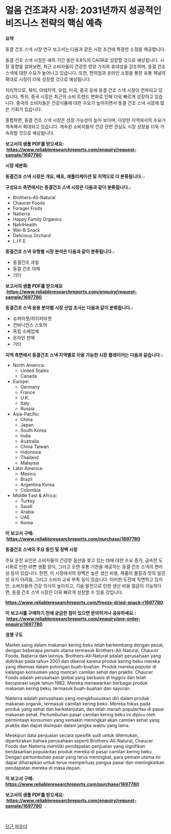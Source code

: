 <p><h1>얼음 건조과자 시장: 2031년까지 성공적인 비즈니스 전략의 핵심 예측</h1></p><p><strong>요약</strong></p>
<p><p>동결 건조 스낵 시장 연구 보고서는 다음과 같은 시장 조건에 특정한 소정을 제공합니다.</p><p>동결 건조 스낵 시장은 예측 기간 동안 9.8%의 CAGR로 성장할 것으로 예상됩니다. 시장 동향을 살펴보면, 최근 소비자들이 건강한 영양 가치와 휴대성을 강조하며, 동결 건조 스낵에 대한 수요가 늘어나고 있습니다. 또한, 편의점과 온라인 쇼핑을 통한 유통 채널의 확대로 시장이 더욱 성장할 것으로 예상됩니다.</p><p>지리적으로, 북미, 아태지역, 유럽, 미국, 중국 등에 동결 건조 스낵 시장이 전파되고 있습니다. 특히, 중국 시장은 최근의 소비 트렌드 변화로 인해 더욱 빠르게 성장하고 있습니다. 중국의 소비자들은 건강식품에 대한 수요가 높아지면서 동결 건조 스낵 시장에 많은 기회가 있습니다.</p><p>종합하면, 동결 건조 스낵 시장은 성장 가능성이 높아 보이며, 다양한 지역에서의 수요가 계속해서 확대되고 있습니다. 계속된 소비자들의 건강 관련 관심도 시장 성장을 더욱 가속화할 것으로 예상됩니다.</p></p>
<p><strong>보고서의 샘플 PDF를 받으세요: &nbsp;<a href="https://www.reliableresearchreports.com/enquiry/request-sample/1697780">https://www.reliableresearchreports.com/enquiry/request-sample/1697780</a></strong></p>
<p><strong>시장 세분화:</strong></p>
<p><strong> 동결건조 스낵 시장은 개요, 배포, 애플리케이션 및 지역으로 더 분류됩니다. :</strong></p>
<p><strong>구성요소 측면에서는 동결건조 스낵 시장은 다음과 같이 분류됩니다.:</strong></p>
<p><ul><li>Brothers-All-Natural</li><li>Chaucer Foods</li><li>Forager Fruits</li><li>Natierra</li><li>Happy Family Organics</li><li>NatriHealth</li><li>Wel-B Snack</li><li>Delicious Orchard</li><li>L.I.F.E</li></ul></p>
<p><strong> 동결건조 스낵 유형별 시장 분석은 다음과 같이 분류됩니다.:</strong></p>
<p><ul><li>동결건조 과일</li><li>동결 건조 야채</li><li>기타</li></ul></p>
<p><strong>보고서의 샘플 PDF를 받으세요 :<a href="https://www.reliableresearchreports.com/enquiry/request-sample/1697780">https://www.reliableresearchreports.com/enquiry/request-sample/1697780</a></strong></p>
<p><strong> 동결건조 스낵 응용 분야별 시장 산업 조사는 다음과 같이 분류됩니다.:</strong></p>
<p><ul><li>슈퍼마켓/하이퍼마켓</li><li>컨비니언스 스토어</li><li>독립 소매업체</li><li>온라인 판매</li><li>기타</li></ul></p>
<p><strong>지역 측면에서 동결건조 스낵 지역별로 이용 가능한 시장 플레이어는 다음과 같습니다.:</strong></p>
<p><ul>
    <li>
        North America:
        <ul>
            <li>United States</li>
            <li>Canada</li>
        </ul>
    </li>
    <li>
        Europe:
        <ul>
            <li>Germany</li>
            <li>France</li>
            <li>U.K.</li>
            <li>Italy</li>
            <li>Russia</li>
        </ul>
    </li>
    <li>
        Asia-Pacific:
        <ul>
            <li>China</li>
            <li>Japan</li>
            <li>South Korea</li>
            <li>India</li>
            <li>Australia</li>
            <li>China Taiwan</li>
            <li>Indonesia</li>
            <li>Thailand</li>
            <li>Malaysia</li>
        </ul>
    </li>
    <li>
        Latin America:
        <ul>
            <li>Mexico</li>
            <li>Brazil</li>
            <li>Argentina Korea</li>
            <li>Colombia</li>
        </ul>
    </li>
    <li>
        Middle East & Africa:
        <ul>
            <li>Turkey</li>
            <li>Saudi</li>
            <li>Arabia</li>
            <li>UAE</li>
            <li>Korea</li>
        </ul>
    </li>
    </ul></p>
<p><strong>이 보고서 구매: &nbsp;<a href="https://www.reliableresearchreports.com/purchase/1697780">https://www.reliableresearchreports.com/purchase/1697780</a></strong></p>
<p><strong>동결건조 스낵의 주요 동인 및 장벽 시장</strong></p>
<p><p>주요 운전 요인은 소비자들이 건강한 옵션을 찾고 있는 데에 대한 수요 증가, 급속한 도시화로 인한 바쁜 생활 양식, 그리고 오랜 유통 기한을 제공하는 동결 건조 스낵의 편리성 등이 있습니다. 한편, 이 시장에서의 장벽은 높은 생산 비용, 제품의 품질과 맛의 일관성 유지 어려움, 그리고 소비자 교육 부족 등이 있습니다. 이러한 도전에 직면하고 있지만, 소비자들의 건강 의식이 높아지고, 기술 발전으로 인한 생산 비용 절감이 가능하다면, 동결 건조 스낵 시장은 더욱 빠르게 성장할 수 있을 것입니다.</p></p>
<p><strong><a href="https://www.reliableresearchreports.com/freeze-dried-snack-r1697780">https://www.reliableresearchreports.com/freeze-dried-snack-r1697780</a></strong></p>
<p><strong>이 보고서를 구매하기 전에 궁금한 점이 있으면 문의하거나 공유하세요.: &nbsp;<a href="https://www.reliableresearchreports.com/enquiry/pre-order-enquiry/1697780">https://www.reliableresearchreports.com/enquiry/pre-order-enquiry/1697780</a></strong></p>
<p><strong>경쟁 구도</strong></p>
<p><p>Market saing dalam makanan kering beku telah berkembang dengan pesat, dengan beberapa pemain utama termasuk Brothers-All-Natural, Chaucer Foods, Natierra dan lainnya. Brothers-All-Natural adalah perusahaan yang didirikan pada tahun 2001 dan dikenal karena produk kering beku mereka yang dikemas dalam potongan buah-buahan. Produk mereka populer di kalangan konsumen yang mencari camilan sehat dan praktis. Chaucer Foods adalah perusahaan global yang berbasis di Inggris dan telah beroperasi sejak tahun 1982. Mereka menawarkan berbagai produk makanan kering beku, termasuk buah-buahan dan sayuran.</p><p>Natierra adalah perusahaan yang mengkhususkan diri dalam produk makanan organik, termasuk camilan kering beku. Mereka fokus pada produk yang sehat dan berkelanjutan, dan telah meraih popularitas di pasar makanan sehat. Pertumbuhan pasar camilan kering beku ini dipicu oleh permintaan konsumen yang semakin meningkat akan camilan sehat yang praktis dan dapat disimpan dalam jangka waktu yang lama.</p><p>Meskipun data penjualan secara spesifik sulit untuk ditemukan, diperkirakan bahwa perusahaan seperti Brothers-All-Natural, Chaucer Foods dan Natierra memiliki pendapatan penjualan yang signifikan berdasarkan popularitas produk mereka di pasar camilan kering beku. Dengan pertumbuhan pasar yang terus meningkat, para pemain utama ini dapat diharapkan untuk terus memperluas pangsa pasar dan meningkatkan pendapatan mereka di masa depan.</p></p>
<p><strong>이 보고서 구매: &nbsp; <a href="https://www.reliableresearchreports.com/purchase/1697780">https://www.reliableresearchreports.com/purchase/1697780</a></strong></p>
<p><strong>보고서의 샘플 PDF를 받으세요: &nbsp;<a href="https://www.reliableresearchreports.com/enquiry/request-sample/1697780">https://www.reliableresearchreports.com/enquiry/request-sample/1697780</a></strong><strong></strong></p>
<p>&nbsp;</p>
<p><p><a href="https://github.com/crfsywufhm81415/Market-Research-Report-List-1/blob/main/212542622050.md">당근 파우더</a></p></p>